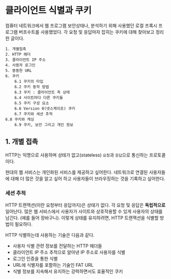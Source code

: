 # 클라이언트 식별과 쿠키

컴퓨터 네트워크에서 웹 프로그램 보안상태나, 분석하기 위해 사용했던 로컬 프록시 프로그램
버프수트를 사용했었다. 각 요청 및 응답마자 잡히는 쿠키에 대해 찾아보고 정리한 글이다.

	1. 개별접촉
	2. HTTP 헤더
	3. 클라이언트 IP 주소
	4. 사용자 로그인
	5. 뚱뚱한 URL
	6. 쿠키
		6.1 쿠키의 타입
		6.2 쿠키 동작 방법
		6.3 쿠키 : 클라이언트 측 상태
		6.4 사이트마다 다른 쿠키들
		6.5 쿠키 구성 요소
		6.6 Version 0(넷스케이프) 쿠키
		6.7 쿠키와 세션 추적
    6.8 쿠키와 캐싱
		6.9 쿠키, 보안 그리고 개인 정보

## 1. 개별 접촉

HTTP는 익명으로 사용하며 상태가 없고(stateless) `요청`과 `응답`으로 통신하는 프로토콜이다.

현대의 웹 서비스는 개인화된 서비스를 제공하고 싶어한다. 네트워크로 연결된 사용자들에 대해 더 많은 것을 알고 싶어 하고 사용자들이 브라우징하는 것을 기록하고 싶어한다.

### 세션 추적

HTTP 트랜잭션(이란 요청부터 응답까지)은 상태가 없다.
각 요청 및 응답은 **독립적으로** 일어난다. 많은 웹 서비스에서 사용자가 사이트와 상호작용할 수 있게 사용자의 상태를 남긴다. (예를 들어 장바구니). 이렇게 상태를 유지하려면, HTTP 트랜잭션을 식별할 방법이 필요하다.

HTTP 식별하는데 사용하는 기술은 다음과 같다.

- 사용자 식별 관련 정보를 전달하는 HTTP 헤더들
- 클라이언트 IP 주소 추적으로 알아낸 IP 주소로 사용자를 식별
- 로그인 인증을 통한 식별
- URL에 식별자를 포함하는 기술인 FAT URL
- 식별 정보를 지속해서 유지하는 강력하면서도 효율적인 쿠키
